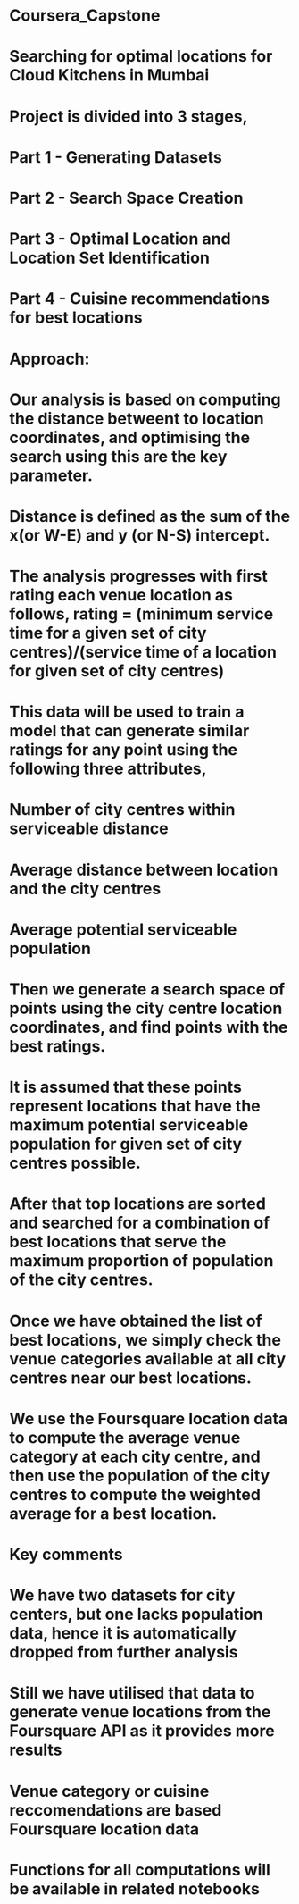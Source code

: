 # Coursera_Capstone
# Searching for optimal locations for Cloud Kitchens in Mumbai
# Project is divided into 3 stages,

# Part 1 - Generating Datasets
# Part 2 - Search Space Creation
# Part 3 -  Optimal Location and Location Set Identification
# Part 4 -  Cuisine recommendations for best locations

# Approach:
# Our analysis is based on computing the distance betweent to location coordinates, and optimising the search using this are the key parameter.

# Distance is defined as the sum of the x(or W-E) and y (or N-S) intercept.

# The analysis progresses with first rating each venue location as follows, rating = (minimum service time for a given set of city centres)/(service time of a location for given set of city centres)

# This data will be used to train a model that can generate similar ratings for any point using the following three attributes,

# Number of city centres within serviceable distance
# Average distance between location and the city centres
# Average potential serviceable population
# Then we generate a search space of points using the city centre location coordinates, and find points with the best ratings.

# It is assumed that these points represent locations that have the maximum potential serviceable population for given set of city centres possible.

# After that top locations are sorted and searched for a combination of best locations that serve the maximum proportion of population of the city centres.

# Once we have obtained the list of best locations, we simply check the venue categories available at all city centres near our best locations.

# We use the Foursquare location data to compute the average venue category at each city centre, and then use the population of the city centres to compute the weighted average for a best location.

# Key comments
# We have two datasets for city centers, but one lacks population data, hence it is automatically dropped from further analysis
# Still we have utilised that data to generate venue locations from the Foursquare API as it provides more results
# Venue category or cuisine reccomendations are based Foursquare location data
# Functions for all computations will be available in related notebooks

